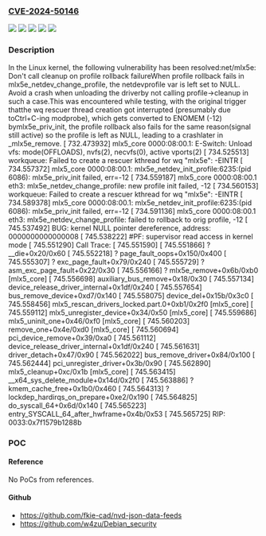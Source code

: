 ### [CVE-2024-50146](https://cve.mitre.org/cgi-bin/cvename.cgi?name=CVE-2024-50146)
![](https://img.shields.io/static/v1?label=Product&message=Linux&color=blue)
![](https://img.shields.io/static/v1?label=Version&message=&color=brightgreen)
![](https://img.shields.io/static/v1?label=Version&message=3ef14e463f6ed0218710f56b97e1a7d0448784d2%20&color=brightgreen)
![](https://img.shields.io/static/v1?label=Version&message=5.12%20&color=brightgreen)
![](https://img.shields.io/static/v1?label=Vulnerability&message=n%2Fa&color=blue)

### Description

In the Linux kernel, the following vulnerability has been resolved:net/mlx5e: Don't call cleanup on profile rollback failureWhen profile rollback fails in mlx5e_netdev_change_profile, the netdevprofile var is left set to NULL. Avoid a crash when unloading the driverby not calling profile->cleanup in such a case.This was encountered while testing, with the original trigger thatthe wq rescuer thread creation got interrupted (presumably due toCtrl+C-ing modprobe), which gets converted to ENOMEM (-12) bymlx5e_priv_init, the profile rollback also fails for the same reason(signal still active) so the profile is left as NULL, leading to a crashlater in _mlx5e_remove. [  732.473932] mlx5_core 0000:08:00.1: E-Switch: Unload vfs: mode(OFFLOADS), nvfs(2), necvfs(0), active vports(2) [  734.525513] workqueue: Failed to create a rescuer kthread for wq "mlx5e": -EINTR [  734.557372] mlx5_core 0000:08:00.1: mlx5e_netdev_init_profile:6235:(pid 6086): mlx5e_priv_init failed, err=-12 [  734.559187] mlx5_core 0000:08:00.1 eth3: mlx5e_netdev_change_profile: new profile init failed, -12 [  734.560153] workqueue: Failed to create a rescuer kthread for wq "mlx5e": -EINTR [  734.589378] mlx5_core 0000:08:00.1: mlx5e_netdev_init_profile:6235:(pid 6086): mlx5e_priv_init failed, err=-12 [  734.591136] mlx5_core 0000:08:00.1 eth3: mlx5e_netdev_change_profile: failed to rollback to orig profile, -12 [  745.537492] BUG: kernel NULL pointer dereference, address: 0000000000000008 [  745.538222] #PF: supervisor read access in kernel mode<snipped> [  745.551290] Call Trace: [  745.551590]  <TASK> [  745.551866]  ? __die+0x20/0x60 [  745.552218]  ? page_fault_oops+0x150/0x400 [  745.555307]  ? exc_page_fault+0x79/0x240 [  745.555729]  ? asm_exc_page_fault+0x22/0x30 [  745.556166]  ? mlx5e_remove+0x6b/0xb0 [mlx5_core] [  745.556698]  auxiliary_bus_remove+0x18/0x30 [  745.557134]  device_release_driver_internal+0x1df/0x240 [  745.557654]  bus_remove_device+0xd7/0x140 [  745.558075]  device_del+0x15b/0x3c0 [  745.558456]  mlx5_rescan_drivers_locked.part.0+0xb1/0x2f0 [mlx5_core] [  745.559112]  mlx5_unregister_device+0x34/0x50 [mlx5_core] [  745.559686]  mlx5_uninit_one+0x46/0xf0 [mlx5_core] [  745.560203]  remove_one+0x4e/0xd0 [mlx5_core] [  745.560694]  pci_device_remove+0x39/0xa0 [  745.561112]  device_release_driver_internal+0x1df/0x240 [  745.561631]  driver_detach+0x47/0x90 [  745.562022]  bus_remove_driver+0x84/0x100 [  745.562444]  pci_unregister_driver+0x3b/0x90 [  745.562890]  mlx5_cleanup+0xc/0x1b [mlx5_core] [  745.563415]  __x64_sys_delete_module+0x14d/0x2f0 [  745.563886]  ? kmem_cache_free+0x1b0/0x460 [  745.564313]  ? lockdep_hardirqs_on_prepare+0xe2/0x190 [  745.564825]  do_syscall_64+0x6d/0x140 [  745.565223]  entry_SYSCALL_64_after_hwframe+0x4b/0x53 [  745.565725] RIP: 0033:0x7f1579b1288b

### POC

#### Reference
No PoCs from references.

#### Github
- https://github.com/fkie-cad/nvd-json-data-feeds
- https://github.com/w4zu/Debian_security

